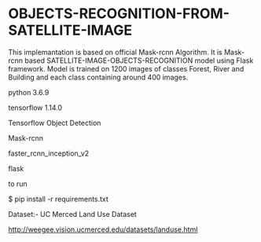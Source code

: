 # OBJECTS-RECOGNITION-FROM-SATELLITE-IMAGE

This implemantation is based on official Mask-rcnn Algorithm.
It is Mask-rcnn based SATELLITE-IMAGE-OBJECTS-RECOGNITION model using Flask framework.
Model is trained on 1200 images of classes Forest, River and Building and each class containing around 400 images.
 
python 3.6.9

tensorflow 1.14.0

Tensorflow Object Detection

Mask-rcnn

faster_rcnn_inception_v2

flask
 
 to run
 
 $ pip install -r requirements.txt

Dataset:- UC Merced Land Use Dataset

http://weegee.vision.ucmerced.edu/datasets/landuse.html
